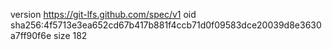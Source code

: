 version https://git-lfs.github.com/spec/v1
oid sha256:4f5713e3ea652cd67b417b881f4ccb71d0f09583dce20039d8e3630a7ff90f6e
size 182
